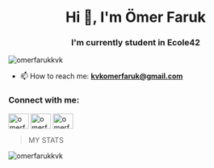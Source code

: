 
<h1 align="center">Hi 👋, I'm Ömer Faruk</h1>
<h3 align="center">I'm currently student in Ecole42</h3>

<p align="left"> <img src="https://komarev.com/ghpvc/?username=omerfarukkvk&label=Profile%20views&color=0e75b6&style=flat" alt="omerfarukkvk" /> </p>
  

- 📫 How to reach me: **kvkomerfaruk@gmail.com**

<h3 align="left">Connect with me:</h3>
<p align="left">
<a href="https://twitter.com/kvkomerfaruk" target="blank"><img align="center" src="https://raw.githubusercontent.com/rahuldkjain/github-profile-readme-generator/master/src/images/icons/Social/twitter.svg" alt="omerfarukkvk" height="30" width="40" /></a>
<a href="https://linkedin.com/in/omerfarukkvk" target="blank"><img align="center" src="https://raw.githubusercontent.com/rahuldkjain/github-profile-readme-generator/master/src/images/icons/Social/linked-in-alt.svg" alt="omerfarukkvk" height="30" width="40" /></a>
<a href="https://instagram.com/omerfarukkvk" target="blank"><img align="center" src="https://raw.githubusercontent.com/rahuldkjain/github-profile-readme-generator/master/src/images/icons/Social/instagram.svg" alt="omerfarukkvk" height="30" width="40" /></a>
</p>

<p align="left">
</p>

> MY STATS

<p> <img align="center" src="https://github-readme-stats.vercel.app/api?username=omerfarukkvk&show_icons=true&locale=tr" alt="omerfarukkvk" /></p>
